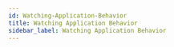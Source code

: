 ```yaml
---
id: Watching-Application-Behavior
title: Watching Application Behavior
sidebar_label: Watching Application Behavior
---
```



#
